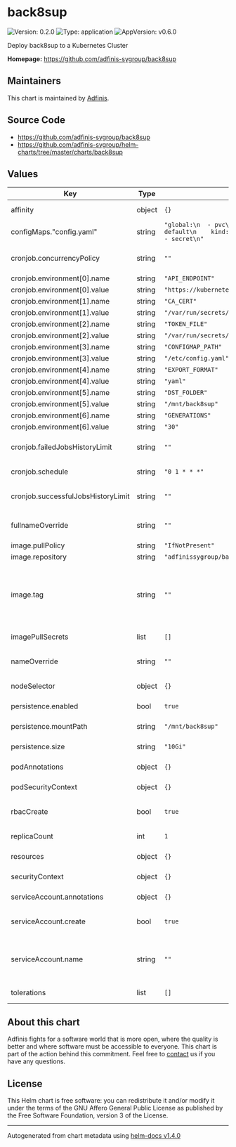 # back8sup

![Version: 0.2.0](https://img.shields.io/badge/Version-0.2.0-informational?style=flat-square) ![Type: application](https://img.shields.io/badge/Type-application-informational?style=flat-square) ![AppVersion: v0.6.0](https://img.shields.io/badge/AppVersion-v0.6.0-informational?style=flat-square)

Deploy back8sup to a Kubernetes Cluster

**Homepage:** <https://github.com/adfinis-sygroup/back8sup>

## Maintainers
This chart is maintained by [Adfinis](https://adfinis.com/?pk_campaign=github&pk_kwd=helm-charts).

## Source Code

* <https://github.com/adfinis-sygroup/back8sup>
* <https://github.com/adfinis-sygroup/helm-charts/tree/master/charts/back8sup>

## Values

| Key | Type | Default | Description |
|-----|------|---------|-------------|
| affinity | object | `{}` | specifies the affinity to be used |
| configMaps."config.yaml" | string | `"global:\n  - pvc\n  - pv\nnamespaces:\n  - name: default\n    kind:\n      - deployment\n      - cm\n      - secret\n"` |  |
| cronjob.concurrencyPolicy | string | `""` | specifies the concurrencyPolicy of the cronjob |
| cronjob.environment[0].name | string | `"API_ENDPOINT"` |  |
| cronjob.environment[0].value | string | `"https://kubernetes.default.svc.cluster.local:443"` |  |
| cronjob.environment[1].name | string | `"CA_CERT"` |  |
| cronjob.environment[1].value | string | `"/var/run/secrets/kubernetes.io/serviceaccount/ca.crt"` |  |
| cronjob.environment[2].name | string | `"TOKEN_FILE"` |  |
| cronjob.environment[2].value | string | `"/var/run/secrets/kubernetes.io/serviceaccount/token"` |  |
| cronjob.environment[3].name | string | `"CONFIGMAP_PATH"` |  |
| cronjob.environment[3].value | string | `"/etc/config.yaml"` |  |
| cronjob.environment[4].name | string | `"EXPORT_FORMAT"` |  |
| cronjob.environment[4].value | string | `"yaml"` |  |
| cronjob.environment[5].name | string | `"DST_FOLDER"` |  |
| cronjob.environment[5].value | string | `"/mnt/back8sup"` |  |
| cronjob.environment[6].name | string | `"GENERATIONS"` |  |
| cronjob.environment[6].value | string | `"30"` |  |
| cronjob.failedJobsHistoryLimit | string | `""` | specifies the failedJobsHistoryLimit of the cronjob |
| cronjob.schedule | string | `"0 1 * * *"` | on which schedule the cronjob gets run |
| cronjob.successfulJobsHistoryLimit | string | `""` | specifies the successfulJobsHistoryLimit of the cronjob |
| fullnameOverride | string | `""` | specifies the full name override to be used for helm |
| image.pullPolicy | string | `"IfNotPresent"` | set the image pullPolicy |
| image.repository | string | `"adfinissygroup/back8sup"` | set the image repository |
| image.tag | string | `""` | set the tag of the image Specify a tag to override which version of timed to deploy. If no tag is specified the appVersion from Chart.yaml is used as tag. |
| imagePullSecrets | list | `[]` | specifies the image pull secrets to be used |
| nameOverride | string | `""` | specifies the name override to be used for helm |
| nodeSelector | object | `{}` | specifies the nodeSelector to be used |
| persistence.enabled | bool | `true` | specifies if persistence is enabled or not |
| persistence.mountPath | string | `"/mnt/back8sup"` | specifies where to mount the PV |
| persistence.size | string | `"10Gi"` | specifies which size the PVC should request |
| podAnnotations | object | `{}` | specifies the Pod Annotations to be set |
| podSecurityContext | object | `{}` | specifies the Pod Security Context to be set |
| rbacCreate | bool | `true` | wheter the rolebindings and roles should be created |
| replicaCount | int | `1` | specifies the replica count of the pods |
| resources | object | `{}` | specifies the resources to be used |
| securityContext | object | `{}` | specifies the Security Context to be set |
| serviceAccount.annotations | object | `{}` | Annotations to add to the service account |
| serviceAccount.create | bool | `true` | Specifies whether a service account should be created |
| serviceAccount.name | string | `""` | The name of the service account to use. If not set and create is true, a name is generated using the fullname template |
| tolerations | list | `[]` | specifies the tolerations to be used |

## About this chart

Adfinis fights for a software world that is more open, where the quality is
better and where software must be accessible to everyone. This chart
is part of the action behind this commitment. Feel free to
[contact](https://adfinis.com/kontakt/?pk_campaign=github&pk_kwd=helm-charts)
us if you have any questions.

## License

This Helm chart is free software: you can redistribute it and/or modify it under the terms
of the GNU Affero General Public License as published by the Free Software Foundation,
version 3 of the License.

----------------------------------------------
Autogenerated from chart metadata using [helm-docs v1.4.0](https://github.com/norwoodj/helm-docs/releases/v1.4.0)
